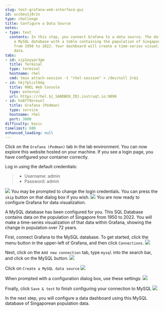 ```yaml
---
slug: test-grafana-web-interface-gui
id: uccbeu1j8r2x
type: challenge
title: Configure a Data Source
notes:
- type: text
  contents: In this step, you connect Grafana to a data source. The data source is
    a MySQL database with a table containing the population of Singapore every year
    from 1950 to 2022. Your dashboard will create a time-series visualization of this
    data.
tabs:
- id: xjp1oyyar3gm
  title: Terminal
  type: terminal
  hostname: rhel
  cmd: tmux attach-session -t "rhel-session" > /dev/null 2>&1
- id: hkjfplczl6dg
  title: RHEL Web Console
  type: external
  url: https://rhel.${_SANDBOX_ID}.instruqt.io:9090
- id: ho8ff9nreunl
  title: Grafana (Podman)
  type: service
  hostname: rhel
  port: 3000
difficulty: basic
timelimit: 600
enhanced_loading: null
---
```

Click on the `Grafana (Podman)` tab in the lab environment. You can now explore this website hosted on your machine. If you see a login page, you have configured your container correctly.

Log in using the default credentials:
>* Username: admin
>* Password: admin

![](../assets/grafanaloginmenu.png)
You may be prompted to change the login credentials. You can press the `skip` button on that dialog box if you wish.
![](../assets/skippassword.png)
You are now ready to configure Grafana for data visualization.

A MySQL database has been configured for you. This SQL Database contains data on the population of Singapore from 1950 to 2022. You will make a time-series visualization of that data within Grafana, showing the change in population over 72 years.

First, connect Grafana to the MySQL database. To get started, click the menu button in the upper-left of Grafana, and then click `Connections`.
![](../assets/grafana_connections_select.png)

Next, click on the `Add new connection` tab, type `mysql` into the search bar, and click on the MySQL button.
![](../assets/grafana_add_connection.png)

Click on `Create a MySQL data source`
![](../assets/grafana_create_data_source.png)

When prompted with a configuration dialog box, use these settings:
![](../assets/grafana_sql_config.png)

Finally, click `Save & test` to finish configuring your connection to MySQL
![](../assets/grafana_save_test.png)

In the next step, you will configure a data dashboard using this MySQL database of Singaporean population data.

